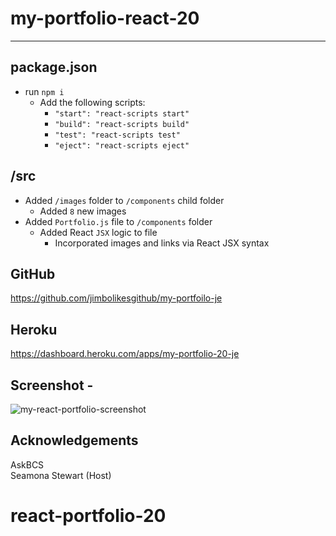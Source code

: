 # my-portfolio-react-20

---  ---

package.json 
----------
* run `npm i`
    - Add the following scripts: 
        * `"start": "react-scripts start"`
        * `"build": "react-scripts build"`
        * `"test": "react-scripts test"`
        * `"eject": "react-scripts eject"`

/src
----------
* Added `/images` folder to `/components` child folder
    - Added `8` new images
* Added `Portfolio.js` file to `/components` folder
    - Added React `JSX` logic to file
        * Incorporated images and links via React JSX syntax

GitHub 
----------
https://github.com/jimbolikesgithub/my-portfoilo-je
<br/>

Heroku 
----------
https://dashboard.heroku.com/apps/my-portfolio-20-je
<br/>

Screenshot - 
----------
![my-react-portfolio-screenshot](https://user-images.githubusercontent.com/97565085/170593670-2f9ffdf9-a3e1-40be-bc4b-c28cc39ecda6.png)



Acknowledgements
----------------
AskBCS<br/>
Seamona Stewart (Host)
# react-portfolio-20
